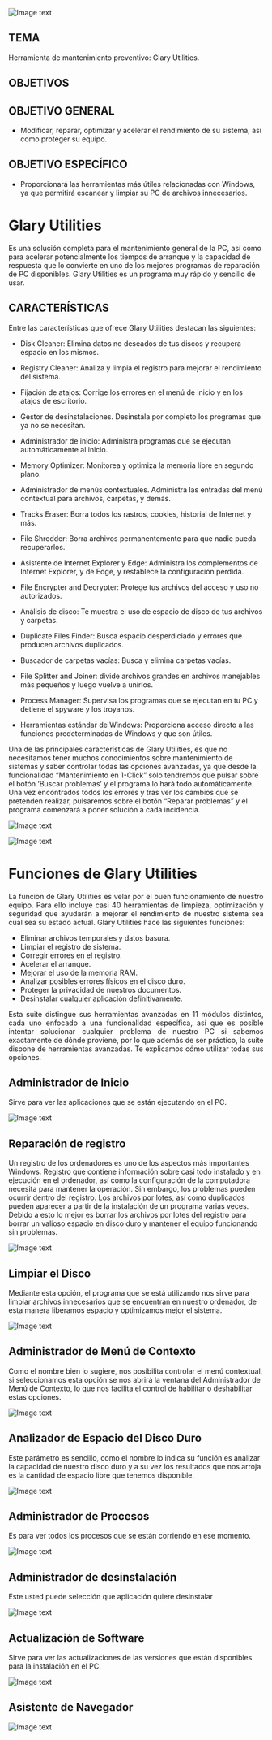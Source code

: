 ![Image text](/Imagenes/Caratula.jpeg)
##  TEMA

Herramienta de mantenimiento preventivo: Glary Utilities. 

## OBJETIVOS


## OBJETIVO GENERAL

- Modificar, reparar, optimizar y acelerar el rendimiento de su sistema, así como proteger su equipo. 

## OBJETIVO ESPECÍFICO 

- Proporcionará las herramientas más útiles relacionadas con Windows, ya que permitirá escanear y limpiar su PC de archivos innecesarios. 

# Glary Utilities  

Es una solución completa para el mantenimiento general de la PC, así como para acelerar potencialmente los tiempos de arranque y la capacidad de respuesta que lo convierte en uno de los mejores programas de reparación de PC disponibles. Glary Utilities es un programa muy rápido y sencillo de usar. 

## CARACTERÍSTICAS 

Entre las características que ofrece Glary Utilities destacan las siguientes:
- Disk Cleaner: Elimina datos no deseados de tus discos y recupera espacio en los mismos.

- Registry Cleaner: Analiza y limpia el registro para mejorar el rendimiento del sistema.

- Fijación de atajos: Corrige los errores en el menú de inicio y en los atajos de escritorio.

- Gestor de desinstalaciones. Desinstala por completo los programas que ya no se necesitan.

- Administrador de inicio: Administra programas que se ejecutan automáticamente al inicio.

- Memory Optimizer: Monitorea y optimiza la memoria libre en segundo plano.

- Administrador de menús contextuales. Administra las entradas del menú contextual para archivos, carpetas, y demás.

- Tracks Eraser: Borra todos los rastros, cookies, historial de Internet y más.

- File Shredder: Borra archivos permanentemente para que nadie pueda recuperarlos.

- Asistente de Internet Explorer y Edge: Administra los complementos de Internet Explorer, y de Edge, y restablece la configuración perdida.

- File Encrypter and Decrypter:  Protege tus archivos del acceso y uso no autorizados.

- Análisis de disco: Te muestra el uso de espacio de disco de tus archivos y carpetas.

- Duplicate Files Finder: Busca espacio desperdiciado y errores que producen archivos duplicados.

- Buscador de carpetas vacías: Busca y elimina carpetas vacías.

- File Splitter and Joiner: divide archivos grandes en archivos manejables más pequeños y luego vuelve a unirlos.

- Process Manager: Supervisa los programas que se ejecutan en tu PC y detiene el spyware y los troyanos.

- Herramientas estándar de Windows: Proporciona acceso directo a las funciones predeterminadas de Windows y que son útiles.

Una de las principales características de Glary Utilities, es que no necesitamos tener muchos conocimientos sobre mantenimiento de sistemas y saber controlar todas las opciones avanzadas, ya que desde la funcionalidad “Mantenimiento en 1-Click” sólo tendremos que pulsar sobre el botón ‘Buscar problemas’ y el programa lo hará todo automáticamente. Una vez encontrados todos los errores y tras ver los cambios que se pretenden realizar, pulsaremos sobre el botón “Reparar problemas” y el programa comenzará a poner solución a cada incidencia.

![Image text](/Imagenes/caracteristica1.jpg)

![Image text](/Imagenes/caracteristica2.jpg)

# Funciones de Glary Utilities

<p style='text-align: justify;'> La funcion de Glary Utilities es velar por el buen funcionamiento de nuestro equipo. Para ello incluye casi 40 herramientas de limpieza, optimización y seguridad que ayudarán a mejorar el rendimiento de nuestro sistema sea cual sea su estado actual. Glary Utilities hace las siguientes funciones:  </p>
 
- Eliminar archivos temporales y datos basura.
- Limpiar el registro de sistema.
- Corregir errores en el registro. 
- Acelerar el arranque. 
- Mejorar el uso de la memoria RAM.
- Analizar posibles errores físicos en el disco duro. 
- Proteger la privacidad de nuestros documentos.
- Desinstalar cualquier aplicación definitivamente.
<p style='text-align: justify;'> Esta suite distingue sus herramientas avanzadas en 11 módulos distintos, cada uno enfocado a una funcionalidad específica, así que es posible intentar solucionar cualquier problema de nuestro PC si sabemos exactamente de dónde proviene, por lo que además de ser práctico, la suite dispone de herramientas avanzadas. Te explicamos cómo utilizar todas sus opciones.
 </p>

## Administrador de Inicio 

<p style='text-align: justify;'> Sirve para ver las aplicaciones que se están ejecutando en el PC. </p>

![Image text](/Imagenes/Adm_Inicio.jpg)

## Reparación de registro

Un registro de los ordenadores es uno de los aspectos más importantes Windows. Registro que contiene información sobre casi todo instalado y en ejecución en el ordenador, así como la configuración de la computadora necesita para mantener la operación. Sin embargo, los problemas pueden ocurrir dentro del registro. Los archivos por lotes, así como duplicados pueden aparecer a partir de la instalación de un programa varias veces. Debido a esto lo mejor es borrar los archivos por lotes del registro para borrar un valioso espacio en disco duro y mantener el equipo funcionando sin problemas.

![Image text](/Imagenes/RRegistro.jpg)

## Limpiar el Disco

Mediante esta opción, el programa que se está utilizando nos sirve para limpiar archivos innecesarios que se encuentran en nuestro ordenador, de esta manera liberamos espacio y optimizamos mejor el sistema.

![Image text](/Imagenes/LimpiarDisco.jpg)

## Administrador de Menú de Contexto

Como el nombre bien lo sugiere, nos posibilita controlar el menú contextual, si seleccionamos esta opción se nos abrirá la ventana del Administrador de Menú de Contexto, lo que nos facilita el control de habilitar o deshabilitar estas opciones. 

![Image text](/Imagenes/AMContexto.jpg)

## Analizador de Espacio del Disco Duro 

Este parámetro es sencillo, como el nombre lo indica su función es analizar la capacidad de nuestro disco duro y a su vez los resultados que nos arroja es la cantidad de espacio libre que tenemos disponible. 

![Image text](/Imagenes/AEDisco.jpg)

## Administrador de Procesos
Es para ver todos los procesos que se están corriendo en ese momento.

![Image text](/Imagenes/Administrador_de_Procesos.jpg)

## Administrador de desinstalación
Este usted puede selección que aplicación quiere desinstalar 

![Image text](/Imagenes/Administrador_de_desinstalación.jpg)

## Actualización de Software
Sirve para ver las actualizaciones de las versiones que están disponibles para la instalación en el PC.

![Image text](/Imagenes/Actualización_de_Software.jpg)

## Asistente de Navegador

![Image text](/Imagenes/Asistente_de_Navegador.jpg)